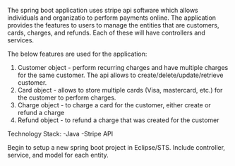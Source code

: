 The spring boot application uses stripe api software which allows individuals and organizatio to perform payments online. The application provides the features to users to manage the entities that are customers, cards, charges, and refunds. Each of these will have controllers and services.

The below features are used for the application:
1) Customer object - perform recurring charges and have multiple charges for the same customer. The api allows to create/delete/update/retrieve customer.
2) Card object - allows to store multiple cards (Visa, mastercard, etc.) for the customer to perform charges.
3) Charge object - to charge a card for the customer, either create or refund a charge
4) Refund object - to refund a charge that was created for the customer



Technology Stack:
-Java
-Stripe API

Begin to setup a new spring boot project in Eclipse/STS. Include controller, service, and model for each entity.





